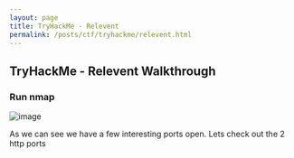 ```yaml
---
layout: page
title: TryHackMe - Relevent
permalink: /posts/ctf/tryhackme/relevent.html
---
```


## TryHackMe - Relevent Walkthrough


### Run nmap

![image](https://user-images.githubusercontent.com/50459517/102490170-17ff0c80-4034-11eb-97e2-9c3e32d11984.png)

As we can see we have a few interesting ports open. Lets check out the 2 http ports
